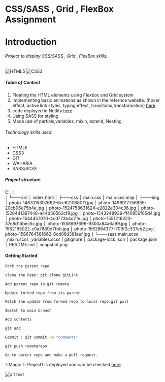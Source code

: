 # CSS/SASS , Grid , FlexBox Assignment

# Introduction
###### Project to display  CSS/SASS , Grid , FlexBox  skills.

![HTML5](https://img.shields.io/badge/html5-%23E34F26.svg?style=for-the-badge&logo=html5&logoColor=white)
![CSS3](https://img.shields.io/badge/css3-%231572B6.svg?style=for-the-badge&logo=css3&logoColor=white)

##### Table of Content

1. Floating the HTML elements using Flexbox and Grid system
2. Implementing basic animations as shown in the refernce website. (hover effect,
active link styles, typing effect, transitions,transformation) [here](https://preview.themeforest.net/item/maido-multipurpose-ghost-blog-theme/full_screen_preview/24837109?_ga=2.259990478.570486835.1654146705-2133876429.1654146705/)
3. code deployed in Netlify [here](https://timely-seahorse-46b441.netlify.app/) 
4. Using SASS for styling
5. Made use of partials,variables, mixin, extend, Nesting.

###### Technology skills used:
- HTML5
- CSS3
- GIT
- WAI-ARIA
- SASS/SCSS

##### Project structure

C:.
│  
│
└───src
    │   index.html
    │
    ├───css
    │       main.css
    │       main.css.map
    │
    ├───img
    │       photo-1487015307662-6ce6210680f1.jpg
    │       photo-1496917756835-20cb06e75b4e.jpg
    │       photo-1524758631624-e2822e304c36.jpg
    │       photo-1528441397448-a44d50563cf8.jpg
    │       photo-1543248939-ff40856f65d4.jpg
    │       photo-1544457070-4cd773b4d71e.jpg
    │       photo-1551216223-37c8d1dbec5c.jpg
    │       photo-1558697698-9300a84a6a99.jpg
    │       photo-1562185022-c0a7889d7fbb.jpg
    │       photo-1562664377-709f2c337eb2.jpg
    │       photo-1566764581662-6cd06d381aef.jpg
    │
    └───sass
            main.scss
            _mixin.scss
            _variables.scss
    │gitignore
    │  package-lock.json
    │   package.json
    │   README.md
    │   snapshot.png

#### Getting Started

```sh
Fork the parent repo
```
```sh
clone the Repo: git clone gitLink
```
```sh
Add parent repo to git remote
```
```sh
Update forked repo from its parent
```
```sh
Fetch the update from forked repo to local repo:git pull
```
```sh
Switch to main branch
```
```sh
Add contents
```
```sh
git add .
```
```sh
Commit : git commit -m "comments"
```
```sh
git push remoterepo
```
```sh
Go to parent repo and make a pull request.
```

 ✨Magic ✨
Project1 is deployed and can be checked [here](https://timely-seahorse-46b441.netlify.app/) 

![alt text](https://github.com/smitha-2020/fs13-CSS-SASS/blob/main/snapshot.png)
